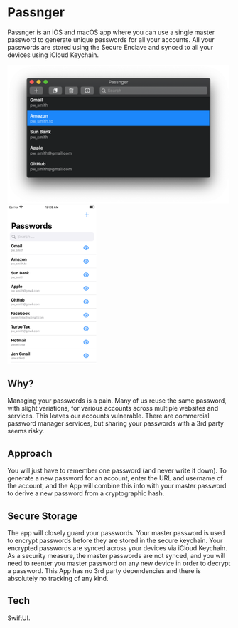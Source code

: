 #  Passnger

Passnger is an iOS and macOS app where you can use a single master password to generate unique passwords for all your accounts.  All your passwords are stored using the Secure Enclave and synced to all your devices using iCloud Keychain.  

<p float="left">
    <img src="/.github/readme/macos_app.png" alt="macOS Screenshot" width="500">
    <img src="/.github/readme/ios_app.png" alt="iOS Screenshot" width="200">
</p>

## Why?

Managing your passwords is a pain.  Many of us reuse the same password, with slight variations, for various accounts across multiple websites and services. This leaves our accounts vulnerable. There are commercial password manager services, but sharing your passwords with a 3rd party seems risky.

## Approach

You will just have to remember one password (and never write it down).  To generate a new password for an account, enter the URL and username of the account, and the App will combine this info with your master password to derive a new password from a cryptographic hash.

## Secure Storage

The app will closely guard your passwords. Your master password is used to encrypt passwords before they are stored in the secure keychain.  Your encrypted passwords are synced  across your devices via iCloud Keychain.  As a security measure, the master passwords are not synced, and you will need to reenter you master password on any new device in order to decrypt a password.  This App has no 3rd party dependencies and there is absolutely no tracking of any kind.

## Tech

SwiftUI.
